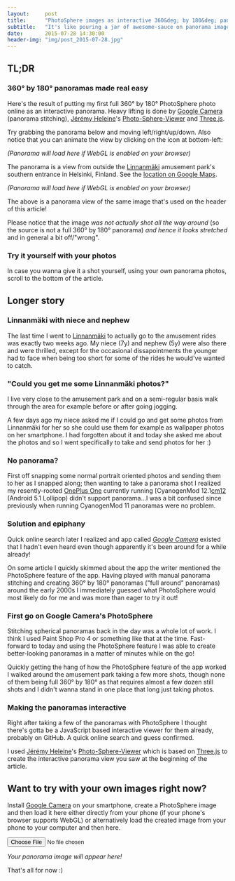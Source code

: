 ```yaml
---
layout:     post
title:      "PhotoSphere images as interactive 360&deg; by 180&deg; panoramas"
subtitle:   "It's like pouring a jar of awesome-sauce on panorama images!"
date:       2015-07-28 14:30:00
header-img: "img/post_2015-07-28.jpg"
---
```


## TL;DR

### 360&deg; by 180&deg; panoramas made real easy

Here's the result of putting my first full 360&deg; by 180&deg; PhotoSphere photo online as an interactive panorama. Heavy lifting is done by [Google Camera][gcamera] (panorama stitching), [Jérémy Heleine][jh]'s [Photo-Sphere-Viewer][psv] and [Three.js][three.js].

Try grabbing the panorama below and moving left/right/up/down. Also notice that you can animate the view by clicking on the icon at bottom-left:

<div id="panorama1"><em>(Panorama will load here if WebGL is enabled on your browser)</em></div>

The panorama is a view from outside the [Linnanmäki][lintsi] amusement park's southern entrance in Helsinki, Finland. See the [location on Google Maps][location].

<div id="panorama2"><em>(Panorama will load here if WebGL is enabled on your browser)</em></div>

The above is a panorama view of the same image that's used on the header of this article!

Please notice that the image *was not actually shot all the way around* (so the source is not a full 360&deg; by 180&deg; panorama) *and hence it looks stretched* and in general a bit off/"wrong".

### Try it yourself with your photos

In case you wanna give it a shot yourself, using your own panorama photos, scroll to the bottom of the article.

## Longer story

### Linnanmäki with niece and nephew

The last time I went to [Linnanmäki][lintsi] to actually go to the amusement rides was exactly two weeks ago. My niece (7y) and nephew (5y) were also there and were thrilled, except for the occasional dissapointments the younger had to face when being too short for some of the rides he would've wanted to catch.

### "Could you get me some Linnanmäki photos?"

I live very close to the amusement park and on a semi-regular basis walk through the area for example before or after going jogging.

A few days ago my niece asked me if I could go and get some photos from Linnanmäki for her so she could use them for example as wallpaper photos on her smartphone. I had forgotten about it and today she asked me about the photos and so I went specifically to take and send photos for her :)

### No panorama?

First off snapping some normal portrait oriented photos and sending them to her as I snapped along; then wanting to take a panorama shot I realized my resently-rooted [OnePlus One][oneplusone] currently running [CyanogenMod 12.1[cm12] (Android 5.1 Lollipop) didn't support panorama...I was a bit confused since previously when running CyanogenMod 11 panoramas were no problem.

### Solution and epiphany

Quick online search later I realized and app called *[Google Camera][gcamera]* existed that I hadn't even heard even though apparently it's been around for a while already!

On some article I quickly skimmed about the app the writer mentioned the PhotoSphere feature of the app. Having played with manual panorama stitching and creating 360&deg; by 180&deg; panoramas ("full around" panoramas) around the early 2000s I immediately guessed what PhotoSphere would most likely do for me and was more than eager to try it out!

### First go on Google Camera's PhotoSphere

Stitching spherical panoramas back in the day was a whole lot of work. I think I used Paint Shop Pro 4 or something like that at the time. Fast-forward to today and using the PhotoSphere feature I was able to create better-looking panoramas in a matter of minutes while on the go!

Quickly getting the hang of how the PhotoSphere feature of the app worked I walked around the amusement park taking a few more shots, though none of them being full 360&deg; by 180&deg; as that requires almost a few dozen still shots and I didn't wanna stand in one place that long just taking photos.

### Making the panoramas interactive

Right after taking a few of the panoramas with PhotoSphere I thought there's gotta be a JavaScript based interactive viewer for them already, probably on GitHub. A quick online search and guess confirmed.

I used [Jérémy Heleine][jh]'s [Photo-Sphere-Viewer][psv] which is based on [Three.js][three.js] to create the interactive panorama view you saw at the beginning of the article.

## Want to try with your own images right now?

Install [Google Camera][gcamera] on your smartphone, create a PhotoSphere image and then load it here either directly from your phone (if your phone's browser supports WebGL) or alternatively load the created image from your phone to your computer and then here.


<form method="get" action="">
    <input type="file" name="pano" id="panorama-selector" />
</form>
<div id="your-panorama"><em>Your panorama image will appear here!</em></div>

That's all for now :)


[lintsi]: http://www.linnanmaki.fi
[location]: https://www.google.fi/maps/@60.1866079,24.9397097,110m/data=!3m1!1e3
[oneplusone]: https://oneplus.net/one
[cm12]: http://wiki.cyanogenmod.org/w/Install_CM_for_bacon
[gcamera]: https://play.google.com/store/apps/details?id=com.google.android.GoogleCamera
[jh]: http://jeremyheleine.me/#photo-sphere-viewer
[psv]: https://github.com/JeremyHeleine/Photo-Sphere-Viewer
[three.js]: http://threejs.org/

<script src="/js/three.min.js"></script>
<script src="/js/photo-sphere-viewer.js"></script>
<script>
window.onload = function() {
    loadPredefinedPanorama('panorama1', '/img/post_2015-07-28_photosphere_example.jpg');
    loadPredefinedPanorama('panorama2', '/img/post_2015-07-28.jpg');
    document.getElementById('panorama-selector').addEventListener('change', upload, false);
};

// Load the predefined panorama
function loadPredefinedPanorama(elemid, img) {
    var div = document.getElementById(elemid);
    var PSV = new PhotoSphereViewer({
            // Path to the panorama
            panorama: img,
            // Container
            container: div,
            // Deactivate the animation
            time_anim: false,
            // Display the navigation bar
            navbar: true,
            // Resize the panorama
            size: {
                    width: '100%',
                    height: '400px'
                }
        });
}

// Load a panorama stored on the user's computer
function upload() {
    // Retrieve the chosen file and create the FileReader object
    var file = document.getElementById('panorama-selector').files[0];
    var reader = new FileReader();

    reader.onload = function() {
        var div = document.getElementById('your-panorama');
        var PSV = new PhotoSphereViewer({
                // Panorama, given in base 64
                panorama: reader.result,
                // Container
                container: div,
                // Deactivate the animation
                time_anim: false,
                // Display the navigation bar
                navbar: true,
                // Set max tilt angle
                tilt_up_max: 40,
                // Resize the panorama
                size: {
                        width: '100%',
                        height: '400px'
                    }
            });
    };
    reader.readAsDataURL(file);
}
</script>